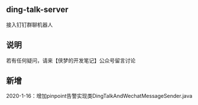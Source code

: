 ## ding-talk-server
接入钉钉群聊机器人

## 说明

若有任何疑问，请来【侠梦的开发笔记】公众号留言讨论


## 新增
2020-1-16：增加pinpoint告警实现类DingTalkAndWechatMessageSender.java


